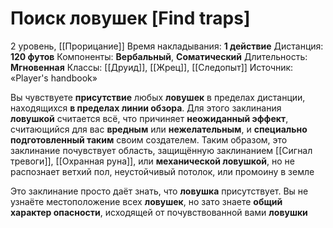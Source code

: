 # Поиск ловушек [Find traps]
2 уровень, [[Прорицание]]
Время накладывания: **1 действие**
Дистанция: **120 футов**
Компоненты: **Вербальный**, **Соматический**
Длительность: **Мгновенная**
Классы: [[Друид]], [[Жрец]], [[Следопыт]]
Источник: «Player's handbook»

Вы чувствуете **присутствие** любых **ловушек** в пределах дистанции, находящихся **в пределах линии обзора**. Для этого заклинания **ловушкой** считается всё, что причиняет **неожиданный эффект**, считающийся для вас **вредным** или **нежелательным**, и **специально подготовленный таким** своим создателем. Таким образом, это заклинание почувствует область, защищённую заклинанием [[Сигнал тревоги]], [[Охранная руна]], или **механической ловушкой**, но не распознает ветхий пол, неустойчивый потолок, или промоину в земле

Это заклинание просто даёт знать, что **ловушка** присутствует. Вы не узнаёте местоположение всех **ловушек**, но зато знаете **общий характер опасности**, исходящей от почувствованной вами **ловушки**